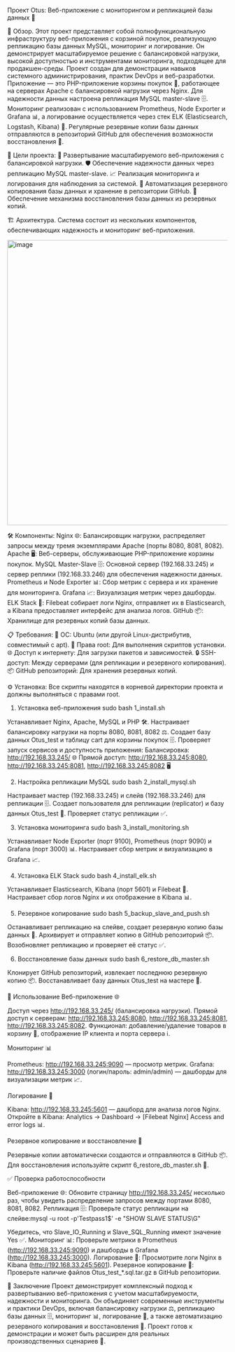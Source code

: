 Проект Otus:
Веб-приложение с мониторингом и репликацией базы данных 🚀

📝 Обзор.
Этот проект представляет собой полнофункциональную инфраструктуру веб-приложения с корзиной покупок, реализующую репликацию базы данных MySQL, мониторинг и логирование. Он демонстрирует масштабируемое решение с балансировкой нагрузки, высокой доступностью и инструментами мониторинга, подходящее для продакшен-среды. Проект создан для демонстрации навыков системного администрирования, практик DevOps и веб-разработки.
Приложение — это PHP-приложение корзины покупок 🛒, работающее на серверах Apache с балансировкой нагрузки через Nginx. Для надежности данных настроена репликация MySQL master-slave 🗄️. Мониторинг реализован с использованием Prometheus, Node Exporter и Grafana 📊, а логирование осуществляется через стек ELK (Elasticsearch, Logstash, Kibana) 📜. Регулярные резервные копии базы данных отправляются в репозиторий GitHub для обеспечения возможности восстановления 🔄.

🎯 Цели проекта:
🚀 Развертывание масштабируемого веб-приложения с балансировкой нагрузки.
🛡️ Обеспечение надежности данных через репликацию MySQL master-slave.
📈 Реализация мониторинга и логирования для наблюдения за системой.
💾 Автоматизация резервного копирования базы данных и хранение в репозитории GitHub.
🔄 Обеспечение механизма восстановления базы данных из резервных копий.

🏗️ Архитектура.
Система состоит из нескольких компонентов, обеспечивающих надежность и мониторинг веб-приложения.

<img width="1195" height="651" alt="image" src="https://github.com/user-attachments/assets/d21eb8a7-e2a4-417e-864c-27f82246f1e0" />


🛠️ Компоненты:
Nginx 🌐: Балансировщик нагрузки, распределяет запросы между тремя экземплярами Apache (порты 8080, 8081, 8082).
Apache 🖥️: Веб-серверы, обслуживающие PHP-приложение корзины покупок.
MySQL Master-Slave 🗄️: Основной сервер (192.168.33.245) и сервер реплики (192.168.33.246) для обеспечения надежности данных.
Prometheus и Node Exporter 📊: Сбор метрик с сервера и их хранение для мониторинга.
Grafana 📈: Визуализация метрик через дашборды.
ELK Stack 📜: Filebeat собирает логи Nginx, отправляет их в Elasticsearch, а Kibana предоставляет интерфейс для анализа логов.
GitHub 📦: Хранилище для резервных копий базы данных.

📋 Требования:
🐧 ОС: Ubuntu (или другой Linux-дистрибутив, совместимый с apt).
🔑 Права root: Для выполнения скриптов установки.
🌐 Доступ к интернету: Для загрузки пакетов и зависимостей.
🔒 SSH-доступ: Между серверами (для репликации и резервного копирования).
📦 GitHub репозиторий: Для хранения резервных копий.

⚙️ Установка:
Все скрипты находятся в корневой директории проекта и должны выполняться с правами root.
1. Установка веб-приложения
sudo bash 1_install.sh


Устанавливает Nginx, Apache, MySQL и PHP 🛠️.
Настраивает балансировку нагрузки на порты 8080, 8081, 8082 ⚖️.
Создает базу данных Otus_test и таблицу cart для корзины покупок 🗄️.
Проверяет запуск сервисов и доступность приложения:
Балансировка: http://192.168.33.245/ 🌐
Прямой доступ: http://192.168.33.245:8080, http://192.168.33.245:8081, http://192.168.33.245:8082 🖥️



2. Настройка репликации MySQL
sudo bash 2_install_mysql.sh


Настраивает мастер (192.168.33.245) и слейв (192.168.33.246) для репликации 🗄️.
Создает пользователя для репликации (replicator) и базу данных Otus_test 👤.
Проверяет статус репликации ✅.

3. Установка мониторинга
sudo bash 3_install_monitoring.sh


Устанавливает Node Exporter (порт 9100), Prometheus (порт 9090) и Grafana (порт 3000) 📊.
Настраивает сбор метрик и визуализацию в Grafana 📈.

4. Установка ELK Stack
sudo bash 4_install_elk.sh


Устанавливает Elasticsearch, Kibana (порт 5601) и Filebeat 📜.
Настраивает сбор логов Nginx и их отображение в Kibana 📊.

5. Резервное копирование
sudo bash 5_backup_slave_and_push.sh


Останавливает репликацию на слейве, создает резервную копию базы данных 💾.
Архивирует и отправляет копию в GitHub репозиторий 📦.
Возобновляет репликацию и проверяет её статус ✅.

6. Восстановление базы данных
sudo bash 6_restore_db_master.sh


Клонирует GitHub репозиторий, извлекает последнюю резервную копию 📦.
Восстанавливает базу данных Otus_test на мастере 🔄.

🚀 Использование
Веб-приложение 🌐

Доступ через http://192.168.33.245/ (балансировка нагрузки).
Прямой доступ к серверам: http://192.168.33.245:8080, http://192.168.33.245:8081, http://192.168.33.245:8082.
Функционал: добавление/удаление товаров в корзину 🛒, отображение IP клиента и порта сервера ℹ️.

Мониторинг 📊

Prometheus: http://192.168.33.245:9090 — просмотр метрик.
Grafana: http://192.168.33.245:3000 (логин/пароль: admin/admin) — дашборды для визуализации метрик 📈.

Логирование 📜

Kibana: http://192.168.33.245:5601 — дашборд для анализа логов Nginx.
Откройте в Kibana: Analytics → Dashboard → [Filebeat Nginx] Access and error logs 📊.

Резервное копирование и восстановление 💾

Резервные копии автоматически создаются и отправляются в GitHub 📦.
Для восстановления используйте скрипт 6_restore_db_master.sh 🔄.

✅ Проверка работоспособности

Веб-приложение 🌐: Обновите страницу http://192.168.33.245/ несколько раз, чтобы увидеть распределение запросов между портами 8080, 8081, 8082.
Репликация 🗄️: Проверьте статус репликации на слейве:mysql -u root -p'Testpass1$' -e "SHOW SLAVE STATUS\G"

Убедитесь, что Slave_IO_Running и Slave_SQL_Running имеют значение Yes ✅.
Мониторинг 📊: Проверьте метрики в Prometheus (http://192.168.33.245:9090) и дашборды в Grafana (http://192.168.33.245:3000).
Логирование 📜: Просмотрите логи Nginx в Kibana (http://192.168.33.245:5601).
Резервное копирование 💾: Проверьте наличие файлов Otus_test_*.sql.tar.gz в GitHub репозитории.

🎉 Заключение
Проект демонстрирует комплексный подход к развертыванию веб-приложения с учетом масштабируемости, надежности и мониторинга. Он объединяет современные инструменты и практики DevOps, включая балансировку нагрузки ⚖️, репликацию базы данных 🗄️, мониторинг 📊, логирование 📜, а также автоматизацию резервного копирования и восстановления 💾. Проект готов к демонстрации и может быть расширен для реальных производственных сценариев 🚀.
